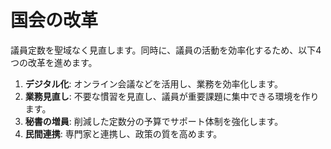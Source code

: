 # 国会の改革
議員定数を聖域なく見直します。同時に、議員の活動を効率化するため、以下4つの改革を進めます。

1.  **デジタル化**: オンライン会議などを活用し、業務を効率化します。
2.  **業務見直し**: 不要な慣習を見直し、議員が重要課題に集中できる環境を作ります。
3.  **秘書の増員**: 削減した定数分の予算でサポート体制を強化します。
4.  **民間連携**: 専門家と連携し、政策の質を高めます。
